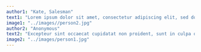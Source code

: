 ```yaml
---
author1: "Kate, Salesman"
text1: "Lorem ipsum dolor sit amet, consectetur adipiscing elit, sed do eiusmod tempor incididunt ut labore et dolore magna aliqua."
image1: "../images//person2.jpg"
author2: "Anonymous"
text2: "Excepteur sint occaecat cupidatat non proident, sunt in culpa qui officia deserunt mollit anim id est laborum."
image2: "../images/person1.jpg"
---
```

